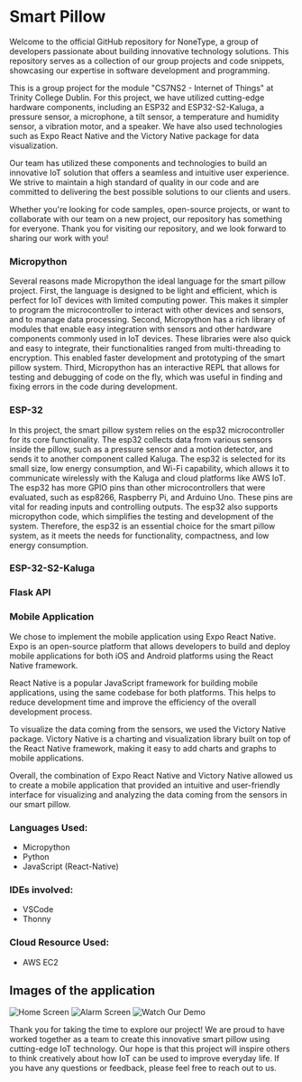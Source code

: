 
# Smart Pillow

Welcome to the official GitHub repository for NoneType, a group of developers passionate about building innovative technology solutions. This repository serves as a collection of our group projects and code snippets, showcasing our expertise in software development and programming.

This is a group project for the module "CS7NS2 - Internet of Things" at Trinity College Dublin. For this project, we have utilized cutting-edge hardware components, including an ESP32 and ESP32-S2-Kaluga, a pressure sensor, a microphone, a tilt sensor, a temperature and humidity sensor, a vibration motor, and a speaker. We have also used technologies such as Expo React Native and the Victory Native package for data visualization.

Our team has utilized these components and technologies to build an innovative IoT solution that offers a seamless and intuitive user experience. We strive to maintain a high standard of quality in our code and are committed to delivering the best possible solutions to our clients and users.

Whether you're looking for code samples, open-source projects, or want to collaborate with our team on a new project, our repository has something for everyone. Thank you for visiting our repository, and we look forward to sharing our work with you!

### Micropython
Several reasons made Micropython the ideal language for the smart pillow project. First, the language is designed to be light and efficient, which is perfect for IoT devices with limited computing power. This makes it simpler to program the microcontroller to interact with other devices and sensors, and to manage data processing. Second, Micropython has a rich library of modules that enable easy integration with sensors and other hardware components commonly used in IoT devices. These libraries were also quick and easy to integrate, their functionalities ranged from multi-threading to encryption. This enabled faster development and prototyping of the smart pillow system. Third, Micropython has an interactive REPL that allows for testing and debugging of code on the fly, which was useful in finding and fixing errors in the code during development.

### ESP-32
In this project, the smart pillow system relies on the esp32 microcontroller for its core functionality. The esp32 collects data from various sensors inside the pillow, such as a pressure sensor and a motion detector, and sends it to another component called Kaluga. The esp32 is selected for its small size, low energy consumption, and Wi-Fi capability, which allows it to communicate wirelessly with the Kaluga and cloud platforms like AWS IoT. The esp32 has more GPIO pins than other microcontrollers that were evaluated, such as esp8266, Raspberry Pi, and Arduino Uno. These pins are vital for reading inputs and controlling outputs. The esp32 also supports micropython code, which simplifies the testing and development of the system. Therefore, the esp32 is an essential choice for the smart pillow system, as it meets the needs for functionality, compactness, and low energy consumption.

### ESP-32-S2-Kaluga

### Flask API

### Mobile Application
We chose to implement the mobile application using Expo React Native. Expo is an open-source platform that allows developers to build and deploy mobile applications for both iOS and Android platforms using the React Native framework.

React Native is a popular JavaScript framework for building mobile applications, using the same codebase for both platforms. This helps to reduce development time and improve the efficiency of the overall development process.

To visualize the data coming from the sensors, we used the Victory Native package. Victory Native is a charting and visualization library built on top of the React Native framework, making it easy to add charts and graphs to mobile applications.

Overall, the combination of Expo React Native and Victory Native allowed us to create a mobile application that provided an intuitive and user-friendly interface for visualizing and analyzing the data coming from the sensors in our smart pillow.

### Languages Used:
- Micropython
- Python 
- JavaScript (React-Native)

### IDEs involved: 
- VSCode
- Thonny 

### Cloud Resource Used:
- AWS EC2


## Images of the application
![Home Screen](https://user-images.githubusercontent.com/51954157/230272755-e125ff90-3588-4d20-ab05-dc4aa0585d5d.jpeg)
![Alarm Screen](https://user-images.githubusercontent.com/51954157/230272787-03d96187-407c-4f82-98bc-fdffe4ad98bd.jpeg)
![Watch Our Demo](https://youtu.be/zU9AoqL20-M)


Thank you for taking the time to explore our project! We are proud to have worked together as a team to create this innovative smart pillow using cutting-edge IoT technology. Our hope is that this project will inspire others to think creatively about how IoT can be used to improve everyday life. If you have any questions or feedback, please feel free to reach out to us.
